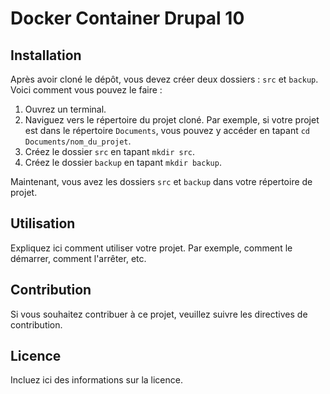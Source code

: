 # Docker Container Drupal 10 

## Installation

Après avoir cloné le dépôt, vous devez créer deux dossiers : `src` et `backup`. Voici comment vous pouvez le faire :

1. Ouvrez un terminal.
2. Naviguez vers le répertoire du projet cloné. Par exemple, si votre projet est dans le répertoire `Documents`, vous pouvez y accéder en tapant `cd Documents/nom_du_projet`.
3. Créez le dossier `src` en tapant `mkdir src`.
4. Créez le dossier `backup` en tapant `mkdir backup`.

Maintenant, vous avez les dossiers `src` et `backup` dans votre répertoire de projet.

## Utilisation

Expliquez ici comment utiliser votre projet. Par exemple, comment le démarrer, comment l'arrêter, etc.

## Contribution

Si vous souhaitez contribuer à ce projet, veuillez suivre les directives de contribution.

## Licence

Incluez ici des informations sur la licence.
